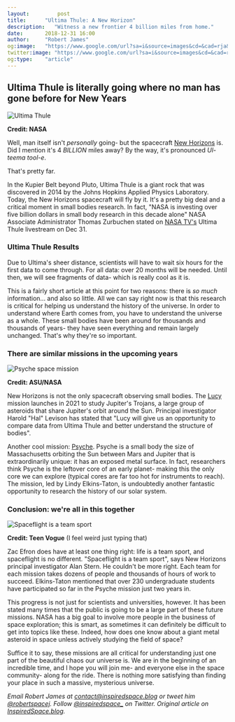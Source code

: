 ```yaml
---
layout:         post
title:      "Ultima Thule: A New Horizon"
description:   "Witness a new frontier 4 billion miles from home."
date:       2018-12-31 16:00
author:     "Robert James"
og:image:   "https://www.google.com/url?sa=i&source=images&cd=&cad=rja&uact=8&ved=2ahUKEwiD3OrewsvfAhXCUt8KHasRBpUQjRx6BAgBEAU&url=https%3A%2F%2Fwww.newsledge.com%2Fnew-horizons-ultima-thule-flyby-livestream%2F&psig=AOvVaw1cVAJ66TFHeSL17rQ3wxqp&ust=1546395617614493"
twitter:image: "https://www.google.com/url?sa=i&source=images&cd=&cad=rja&uact=8&ved=2ahUKEwiD3OrewsvfAhXCUt8KHasRBpUQjRx6BAgBEAU&url=https%3A%2F%2Fwww.newsledge.com%2Fnew-horizons-ultima-thule-flyby-livestream%2F&psig=AOvVaw1cVAJ66TFHeSL17rQ3wxqp&ust=1546395617614493"
og:type:    "article"
---
```


## Ultima Thule is literally going where no man has gone before for New Years

![Ultima Thule](https://boygeniusreport.files.wordpress.com/2018/12/thule.png?w=782)

**Credit: NASA**

Well, man itself isn't *personally* going- but the spacecraft [New Horizons](https://www.nasa.gov/mission_pages/newhorizons/main/index.html) is. Did I mention it's 4 *BILLION* miles away? By the way, it's pronounced *Ul-teema tool-e*.
  
That's pretty far.  
  
In the Kupier Belt beyond Pluto, Ultima Thule is a giant rock that was discovered in 2014 by the Johns Hopkins Applied Physics Laboratory. Today, the New Horizons spacecraft will fly by it. It's a pretty big deal and a critical moment in small bodies research. In fact, "NASA is investing over five billion dollars in small body research in this decade alone" NASA Associate Administrator Thomas Zurbuchen stated on [NASA TV's](https://www.youtube.com/watch?v=21X5lGlDOfg) Ultima Thule livestream on Dec 31.  
  
### Ultima Thule Results

Due to Ultima's sheer distance, scientists will have to wait six hours for the first data to come through. For all data: over 20 months will be needed. Until then, we will see fragments of data- which is really cool as it is.  
  
This is a fairly short article at this point for two reasons: there is *so much* information... and also so little. All we can say right now is that this research is critical for helping us understand the history of the universe. In order to understand where Earth comes from, you have to understand the universe as a whole. These small bodies have been around for thousands and thousands of years- they have seen everything and remain largely unchanged. That's why they're so important.  
  
### There are similar missions in the upcoming years

![Psyche space mission](https://psyche.asu.edu/wp-content/uploads/2018/12/Psyche_Inspired_18-19_MMontanez_Project1_PsycheWide_181203-1024x663.png)

**Credit: ASU/NASA**

New Horizons is not the only spacecraft observing small bodies. The [Lucy](https://www.nasa.gov/content/goddard/lucy-the-first-mission-to-jupiter-s-trojans) mission launches in 2021 to study Jupiter's Trojans, a large group of asteroids that share Jupiter's orbit around the Sun. Principal investigator Harold "Hal" Levison has stated that "Lucy will give us an opportunity to compare data from Ultima Thule and better understand the structure of bodies".  
  
Another cool mission: [Psyche](https://psyche.asu.edu/). Psyche is a small body the size of Massachusetts orbiting the Sun between Mars and Jupiter that is extraordinarily unique: it has an exposed metal surface. In fact, researchers think Psyche is the leftover core of an early planet- making this the only core we can explore (typical cores are far too hot for instruments to reach). The mission, led by Lindy Elkins-Taton, is undoubtedly another fantastic opportunity to research the history of our solar system.
  
### Conclusion: we're all in this together

![Spaceflight is a team sport](https://assets.teenvogue.com/photos/56a00438a86d43213b0dc4ca/master/pass/TCDHISC_EC006_H.JPG)

**Credit: Teen Vogue** (I feel weird just typing that)

Zac Efron does have at least one thing right: life is a team sport, and spaceflight is no different. "Spaceflight is a team sport", says New Horizons principal investigator Alan Stern. He couldn't be more right. Each team for each mission takes dozens of people and thousands of hours of work to succeed. Elkins-Taton mentioned that over 230 undergraduate students have participated so far in the Psyche mission just two years in.  
  
This progress is not just for scientists and universities, however. It has been stated many times that the public is going to be a large part of these future missions. NASA has a big goal to involve more people in the business of space exploration; this is smart, as sometimes it can definitely be difficult to get into topics like these. Indeed, how does one know about a giant metal asteroid in space unless actively studying the field of space?  
  
Suffice it to say, these missions are all critical for understanding just one part of the beautiful chaos our universe is. We are in the beginning of an incredible time, and I hope you will join me- and everyone else in the space community- along for the ride. There is nothing more satisfying than finding your place in such a massive, mysterious universe.

*Email Robert James at contact@inspiredspace.blog or tweet him [@robertspacej](https://twitter.com/robertspacej). Follow [@inspiredspace_](https://twitter.com/InspiredSpace_) on Twitter. Original article on [InspiredSpace.blog](https://inspiredspace.blog/).*